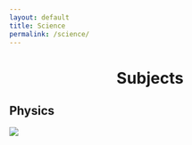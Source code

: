 ```yaml
---
layout: default
title: Science
permalink: /science/
---
```

<style>
  h1 {
    text-align: center;
  ul {
    color: ##ffffff;
  }
  h2 {
    text-align: center;
  }
 </style>
<h1><b>Subjects</b></h1>
<h2>Physics</h2>
<a href="https://drive.google.com/open?id=1RRLWAsuL_sU8AwE7LhBqAk3BRi8T99bW"><img src="http://www.gpb.org/sites/www.gpb.org/files/_field_production_main_image/physics_fundamentals.jpg"></a>
